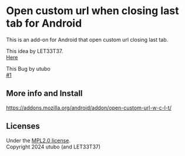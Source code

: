 # Open custom url when closing last tab for Android
This is an add-on for Android that open custom url closing last tab.

This idea by LET33T37.  
[Here](https://github.com/utubo/firefox-simple_gesture/issues/78)

This Bug by utubo  
[#1](https://github.com/utubo/firefox-open-custom-url-when-closing-last-tab/issues/1)

## More info and Install
https://addons.mozilla.org/android/addon/open-custom-url-w-c-l-t/

## Licenses
Under the [MPL2.0 license](http://www.mozilla.org/MPL/2.0/).  
Copyright 2024 utubo (and LET33T37)

